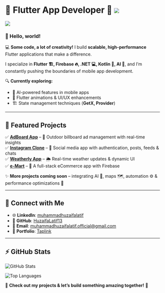 # 🚀 Flutter App Developer 💙  <img src="https://img.shields.io/badge/Flutter-%2302569B.svg?style=for-the-badge&logo=Flutter&logoColor=white"/>

[<img src="https://github.com/user-attachments/assets/ae2cd31b-0cae-4bf1-9542-977cfe0f3913"/>](https://github.com/HuzaifaLatif13)  

### 👋 Hello, world!  

💻 **Some code, a lot of creativity!** I build **scalable, high-performance** Flutter applications that make a difference.  

I specialize in **Flutter 🏗️, Firebase 🔥, .NET 💻, Kotlin 📱, AI 🤖**, and I’m constantly pushing the boundaries of mobile app development.  

🔍 **Currently exploring:**  
- 🤖 AI-powered features in mobile apps  
- 🎨 Flutter animations & UI/UX enhancements  
- 🏗️ State management techniques (**GetX, Provider**)  

---

## 🚀 Featured Projects  
✅ **[AdBoard App](https://github.com/HuzaifaLatif13)** – 🏢 Outdoor billboard ad management with real-time insights  
✅ **[Instagram Clone](https://github.com/HuzaifaLatif13/Flutter-App-Development/tree/main/Instagram%20Clone)** – 📸 Social media app with authentication, posts, feeds & chats  
✅ **[Weatherly App](https://github.com/HuzaifaLatif13/Flutter-App-Development/tree/main/Weatherly)** – 🌦️ Real-time weather updates & dynamic UI  
✅ **[e-Mart](https://github.com/HuzaifaLatif13/Flutter-App-Development/tree/main/e_mart)** – 🛒 A full-stack eCommerce app with Firebase  

✨ **More projects coming soon** – integrating AI 🤖, maps 🗺️, automation ⚙️ & performance optimizations 🚀  

---

## 🔗 Connect with Me  
- 🌐 **LinkedIn**: [muhammadhuzaifalatif](https://www.linkedin.com/in/muhammadhuzaifalatif)  
- 📂 **GitHub**: [HuzaifaLatif13](https://github.com/HuzaifaLatif13)  
- 📧 **Email**: muhammadhuzaifalatif.official@gmail.com  
- 🔗 **Portfolio**: [Taplink](https://taplink.cc/huzaifalatif13)  

---

## ⚡ GitHub Stats  

![GitHub Stats](https://github-readme-stats-sigma-five.vercel.app/api?username=HuzaifaLatif13&show_icons=true&theme=blueberry&count_private=true)  

![Top Languages](https://github-readme-stats-sigma-five.vercel.app/api/top-langs/?username=HuzaifaLatif13&layout=compact&theme=blueberry)  

🚀 **Check out my projects & let’s build something amazing together!** 💙
